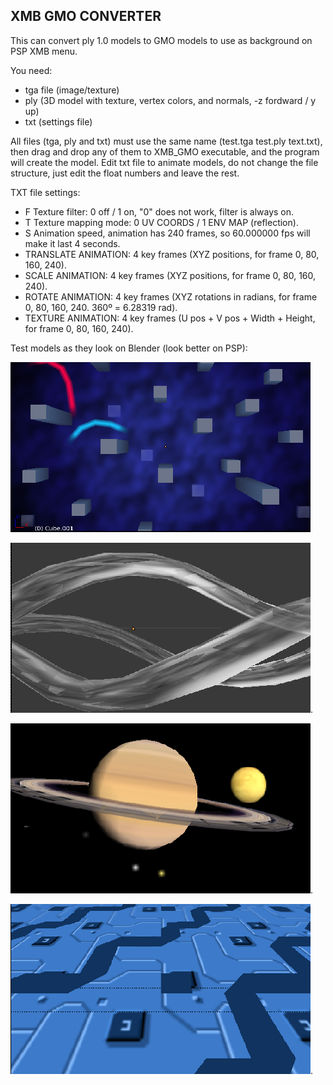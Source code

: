 XMB GMO CONVERTER
-----------------

This can convert ply 1.0 models to GMO models to use as background on PSP XMB menu.

You need:
- tga file (image/texture)
- ply (3D model with texture, vertex colors, and normals, -z fordward / y up)
- txt (settings file)

All files (tga, ply and txt) must use the same name (test.tga test.ply text.txt), then drag and drop any of them to XMB_GMO executable, and the program will create the model.
Edit txt file to animate models, do not change the file structure, just edit the float numbers and leave the rest.

TXT file settings:
- F Texture filter: 0 off / 1 on, "0" does not work, filter is always on.
- T Texture mapping mode: 0 UV COORDS / 1 ENV MAP (reflection).
- S Animation speed, animation has 240 frames, so 60.000000 fps will make it last 4 seconds.
- TRANSLATE ANIMATION: 4 key frames (XYZ positions, for frame 0, 80, 160, 240).
- SCALE ANIMATION: 4 key frames (XYZ positions, for frame 0, 80, 160, 240).
- ROTATE ANIMATION: 4 key frames (XYZ rotations in radians, for frame 0, 80, 160, 240. 360º = 6.28319 rad).
- TEXTURE ANIMATION: 4 key frames (U pos + V pos + Width + Height, for frame 0, 80, 160, 240).

Test models as they look on Blender (look better on PSP):

![screenshot](Models/ps2.png)

![screenshot](Models/waves.png).

![screenshot](Models/planets.png).

![screenshot](Models/chips.png).





